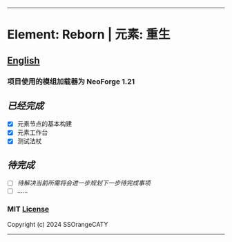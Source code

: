 
---
# Element: Reborn | 元素: 重生
## [English](README.md)

###  项目使用的模组加载器为 NeoForge 1.21

## ***已经完成***
- [x] 元素节点的基本构建
- [x] 元素工作台
- [x] 测试法杖

## ***待完成***
- [ ] *待解决当前所需将会进一步规划下一步待完成事项*
- [ ] *......*

### MIT [License](LICENSE)
Copyright (c) 2024 SSOrangeCATY

---
